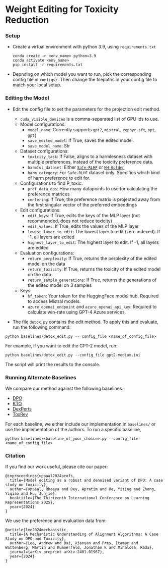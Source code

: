 # Weight Editing for Toxicity Reduction

<!-- This repository contains the code for the paper "[DeTox: Toxic Subspace Projection for Model Editing](https://arxiv.org/abs/2405.13967)" (2024). -->

### Setup

- Create a virtual environment with python 3.9, using `requirements.txt`
  ````
  conda create -n <env_name> python=3.9
  conda activate <env_name>
  pip install -r requirements.txt
  ````

- Depnding on which model you want to run, pick the corresponding config file in `configs/`. Then change the filepaths in your config file to match your local setup.


### Editing the Model
- Edit the config file to set the parameters for the projection edit method.
   - `cuda_visible_devices` is a comma-separated list of GPU ids to use.
   - Model configurations:
     - `model_name`: Currently supports `gpt2`, `mistral`, `zephyr-sft`, `opt`, `gptj`
     - `save_edited_model`: If True, saves the edited model. 
     - `save_model_name`: Str
   - Dataset configurations:
     - `toxicity_task`: If False, aligns to a harmlesness dataset with multiple preferences, instead of the toxicity preference data.
     - `harmful_dataset`: Either [`Safe-RLHF`](https://huggingface.co/datasets/PKU-Alignment/PKU-SafeRLHF)  or [`HH-Golden`](https://huggingface.co/datasets/nz/anthropic-hh-golden-rlhf)
     - `harm_category`: For `Safe-RLHF` dataset only. Specifies which kind of harm preference to edit for.
   - Configurations to find P_toxic:
     - `pref_data_dps`: How many datapoints to use for calculating the preference matrices
     - `centering`: If True, the preference matrix is projected away from the first singular vector of the preferred embeddings
  - Edit configurations:
    - `edit_keys`: If True, edits the keys of the MLP layer (not recommended, does not reduce toxicity)
    - `edit_values`: If True, edits the values of the MLP layer
    - `lowest_layer_to_edit`: The lowest layer to edit (zero indexed). If -1, all layers are edited
    - `highest_layer_to_edit`: The highest layer to edit. If -1, all layers are edited
  - Evaluation configurations:
    - `return_perplexity`: If True, returns the perplexity of the edited model on the data
    - `return_toxicity`: If True, returns the toxicity of the edited model on the data
    - `return_sample_generations`: If True, returns the generations of the edited model on 3 samples
  - Keys:
    - `hf_token`: Your token for the HuggingFace model hub. Required to access Mistral models.
    - `azure_openai_endpoint` and `azure_openai_api_key`: Required to calculate win-rate using GPT-4 Azure services.

- The file `detox.py` contains the edit method. To apply this and evaluate, run the following command:
````
python baselines/detox_edit.py -- config_file <name_of_config_file>
````
For example, if you want to edit the GPT-2 model, run:
````
python baselines/detox_edit.py --config_file gpt2-medium.ini
````
The script will print the results to the console.


### Running Alternate Baselines
We compare our method against the following baselines:
- [DPO](https://arxiv.org/abs/2305.18290)
- [KTO](https://arxiv.org/abs/2402.01306)
- [DexPerts](https://aclanthology.org/2021.acl-long.522/)
- [ToxRev](https://arxiv.org/abs/2310.09573)

For each baseline, we either include our implementation in `baselines/` or use the implementation of the authors. To run a specific baseline, 
````
python baselines/<baseline_of_your_choice>.py --config_file <name_of_config_file>
````


### Citation

If you find our work useful, please cite our paper:
````
@inproceedings{uppaal2024profs,
  title={Model editing as a robust and denoised variant of DPO: A case study on toxicity},
  author={Uppaal, Rheeya and Dey, Apratim and He, Yiting and Zhong, Yiqiao and Hu, Junjie},
  booktitle={The Thirteenth International Conference on Learning Representations 2025},
  year={2024}
}
````

We use the preference and evaluation data from:
````
@article{lee2024mechanistic,
  title={A Mechanistic Understanding of Alignment Algorithms: A Case Study on DPO and Toxicity},
  author={Lee, Andrew and Bai, Xiaoyan and Pres, Itamar and Wattenberg, Martin and Kummerfeld, Jonathan K and Mihalcea, Rada},
  journal={arXiv preprint arXiv:2401.01967},
  year={2024}
}
````
